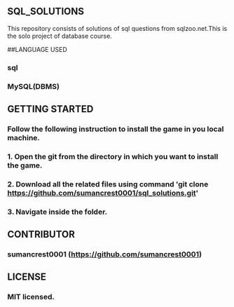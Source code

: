 ## SQL_SOLUTIONS
This repository consists of solutions of sql questions from sqlzoo.net.This is the solo project of database course.

##LANGUAGE USED
### sql
### MySQL(DBMS)

## GETTING STARTED
### Follow the following instruction to install the game in you local machine.

### 1. Open the git from the directory in which you want to install the game.
### 2. Download all the related files using command 'git clone https://github.com/sumancrest0001/sql_solutions.git'
### 3. Navigate inside the folder.

## CONTRIBUTOR
### sumancrest0001 (https://github.com/sumancrest0001)

## LICENSE
### MIT licensed.
